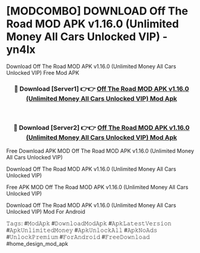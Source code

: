 # [MODCOMBO] DOWNLOAD Off The Road MOD APK v1.16.0 (Unlimited Money All Cars Unlocked VIP) - yn4lx
Download Off The Road MOD APK v1.16.0 (Unlimited Money All Cars Unlocked VIP) Free Mod APK

<div align="center">
<h3>🔴 Download [Server1] 👉👉 <a href="https://apk-comot.site?title=Off_The_Road_MOD_APK_v1.16.0_(Unlimited_Money_All_Cars_Unlocked_VIP)">Off The Road MOD APK v1.16.0 (Unlimited Money All Cars Unlocked VIP) Mod Apk</a></h3><br>

<h3>🔴 Download [Server2] 👉👉 <a href="https://apk-comot.site?title=Off_The_Road_MOD_APK_v1.16.0_(Unlimited_Money_All_Cars_Unlocked_VIP)">Off The Road MOD APK v1.16.0 (Unlimited Money All Cars Unlocked VIP) Mod Apk</a></h3>
</div>


Free Download APK MOD Off The Road MOD APK v1.16.0 (Unlimited Money All Cars Unlocked VIP)

Download Off The Road MOD APK v1.16.0 (Unlimited Money All Cars Unlocked VIP) 

Free APK MOD Off The Road MOD APK v1.16.0 (Unlimited Money All Cars Unlocked VIP) 

Download Off The Road MOD APK v1.16.0 (Unlimited Money All Cars Unlocked VIP) Mod For Android

𝚃𝚊𝚐𝚜: #𝙼𝚘𝚍𝙰𝚙𝚔 #𝙳𝚘𝚠𝚗𝚕𝚘𝚊𝚍𝙼𝚘𝚍𝙰𝚙𝚔 #𝙰𝚙𝚔𝙻𝚊𝚝𝚎𝚜𝚝𝚅𝚎𝚛𝚜𝚒𝚘𝚗 #𝙰𝚙𝚔𝚄𝚗𝚕𝚒𝚖𝚒𝚝𝚎𝚍𝙼𝚘𝚗𝚎𝚢 #𝙰𝚙𝚔𝚄𝚗𝚕𝚘𝚌𝚔𝙰𝚕𝚕 #𝙰𝚙𝚔𝙽𝚘𝙰𝚍𝚜 #𝚄𝚗𝚕𝚘𝚌𝚔𝙿𝚛𝚎𝚖𝚒𝚞𝚖 #𝙵𝚘𝚛𝙰𝚗𝚍𝚛𝚘𝚒𝚍 #𝙵𝚛𝚎𝚎𝙳𝚘𝚠𝚗𝚕𝚘𝚊𝚍 #home_design_mod_apk